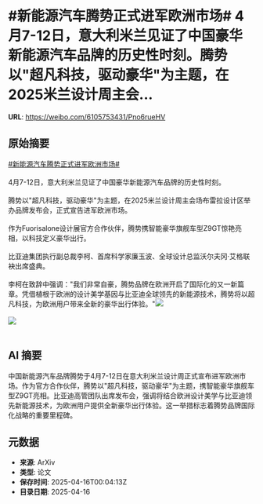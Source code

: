 # #新能源汽车腾势正式进军欧洲市场# 4月7-12日，意大利米兰见证了中国豪华新能源汽车品牌的历史性时刻。腾势以"超凡科技，驱动豪华"为主题，在2025米兰设计周主会...

**URL**: https://weibo.com/6105753431/Pno6rueHV

## 原始摘要

<a href="https://m.weibo.cn/search?containerid=231522type%3D1%26t%3D10%26q%3D%23%E6%96%B0%E8%83%BD%E6%BA%90%E6%B1%BD%E8%BD%A6%E8%85%BE%E5%8A%BF%E6%AD%A3%E5%BC%8F%E8%BF%9B%E5%86%9B%E6%AC%A7%E6%B4%B2%E5%B8%82%E5%9C%BA%23&amp;extparam=%23%E6%96%B0%E8%83%BD%E6%BA%90%E6%B1%BD%E8%BD%A6%E8%85%BE%E5%8A%BF%E6%AD%A3%E5%BC%8F%E8%BF%9B%E5%86%9B%E6%AC%A7%E6%B4%B2%E5%B8%82%E5%9C%BA%23" data-hide=""><span class="surl-text">#新能源汽车腾势正式进军欧洲市场#</span></a> <br><br>4月7-12日，意大利米兰见证了中国豪华新能源汽车品牌的历史性时刻。<br><br>腾势以"超凡科技，驱动豪华"为主题，在2025米兰设计周主会场布雷拉设计区举办品牌发布会，正式宣告进军欧洲市场。<br><br>作为Fuorisalone设计展官方合作伙伴，腾势携智能豪华旗舰车型Z9GT惊艳亮相，以科技定义豪华出行。<br><br>比亚迪集团执行副总裁李柯、首席科学家廉玉波、全球设计总监沃尔夫冈·艾格联袂出席盛典。<br><br>李柯在致辞中强调："我们非常自豪，腾势品牌在欧洲开启了国际化的又一新篇章。凭借植根于欧洲的设计美学基因与比亚迪全球领先的新能源技术，腾势将以超凡科技，为欧洲用户带来全新的豪华出行体验。"<img style="" src="https://tvax4.sinaimg.cn/large/006Fd7o3ly1i0hlwcux42j32hz1o0u0y.jpg" referrerpolicy="no-referrer"><br><br><img style="" src="https://tvax2.sinaimg.cn/large/006Fd7o3ly1i0hlwcq8xkj32hy1o0hdu.jpg" referrerpolicy="no-referrer"><br><br>

## AI 摘要

中国新能源汽车品牌腾势于4月7-12日在意大利米兰设计周正式宣布进军欧洲市场。作为官方合作伙伴，腾势以"超凡科技，驱动豪华"为主题，携智能豪华旗舰车型Z9GT亮相。比亚迪高管团队出席发布会，强调将结合欧洲设计美学与比亚迪领先新能源技术，为欧洲用户提供全新豪华出行体验。这一举措标志着腾势品牌国际化战略的重要里程碑。

## 元数据

- **来源**: ArXiv
- **类型**: 论文
- **保存时间**: 2025-04-16T00:04:13Z
- **目录日期**: 2025-04-16
